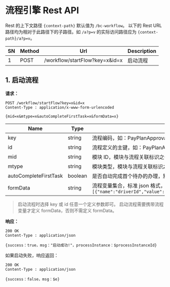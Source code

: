 # 流程引擎 Rest API

Rest 的上下文路径 `{context-path}` 默认值为 `/bc-workflow`。
以下的 Rest URL 路径均为相对于此路径下的子路径。如 `/a?p=v` 的实际访问路径应为 `{context-path}/a?p=v`。

| SN | Method | Url                                | Description
|----|--------|------------------------------------|-------------
| 1  | POST   | /workflow/startFlow?key=x&id=x     | 启动流程

## 1. 启动流程

**请求：**
```
POST /workflow/startFlow?key=x&id=x
Content-Type : application/x-www-form-urlencoded

{mid=x&mtype=x&autoCompleteFirstTask=x&formData=x}
```

|  Name                 | Type    |  Description
|-----------------------|---------|---------------
| key                   | string  | 流程编码，如：PayPlanApproval
| id                    | string  | 流程定义的主键，如：PayPlanApproval:1:16591403
| mid                   | string  | 模块 ID，模块与流程关联标识之一，如：16
| mtype                 | string  | 模块类型，模块与流程关联标识之一,如：PayPlan
| autoCompleteFirstTask | boolean | 是否自动完成首个待办的办理，默认 false
| formData              | string  | 流程变量集合，标准 json 格式，如：`[{"name":"driverId","value":"106194","type":"int","scope":"global"}…]`

> 启动流程时选择 key 或 id 任意一个定义参数即可。
> 启动流程需要携带流程变量才定义 formData，否则不需定义 formData。

**响应：**

```
200 OK
Content-Type : application/json

{success：true，msg："启动成功!"，processInstance：$processInstanceId}
```

如果启动失败，响应返回：
```
200 OK
Content-Type : application/json

{success：false，msg：$e}
```
